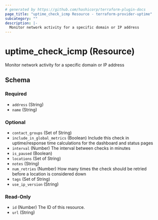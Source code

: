```yaml
---
# generated by https://github.com/hashicorp/terraform-plugin-docs
page_title: "uptime_check_icmp Resource - terraform-provider-uptime"
subcategory: ""
description: |-
  Monitor network activity for a specific domain or IP address
---
```


# uptime_check_icmp (Resource)

Monitor network activity for a specific domain or IP address



<!-- schema generated by tfplugindocs -->
## Schema

### Required

- `address` (String)
- `name` (String)

### Optional

- `contact_groups` (Set of String)
- `include_in_global_metrics` (Boolean) Include this check in uptime/response time calculations for the dashboard and status pages
- `interval` (Number) The interval between checks in minutes
- `is_paused` (Boolean)
- `locations` (Set of String)
- `notes` (String)
- `num_retries` (Number) How many times the check should be retried before a location is considered down
- `tags` (Set of String)
- `use_ip_version` (String)

### Read-Only

- `id` (Number) The ID of this resource.
- `url` (String)


